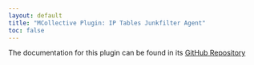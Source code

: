 ```yaml
---
layout: default
title: "MCollective Plugin: IP Tables Junkfilter Agent"
toc: false
---
```


The documentation for this plugin can be found in its [GitHub Repository](https://github.com/puppetlabs/mcollective-iptables-agent#readme)

